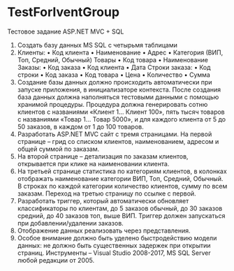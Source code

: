 # TestForIventGroup
Тестовое задание ASP.NET MVC + SQL
1.	Создать базу данных MS SQL с четырьмя таблицами
2.	Клиенты:
•	Код клиента
•	Наименование
•	Адрес
•	Категория (ВИП, Топ, Средний, Обычный)
Товары
•	Код товара
•	Наименование
Заказы:
•	Код заказа
•	Код клиента
•	Дата
Строки заказа:
•	Код строки
•	Код заказа
•	Код товара
•	Цена
•	Количество
•	Сумма
3.	Создание базы данных должно происходить автоматически при запуске приложения, в инициализаторе контекста. После создания база данных должна наполняться тестовыми данными с помощью хранимой процедуры. Процедура должна генерировать сотню клиентов с названиями «Клиент 1… Клиент 100», пять тысяч товаров с названиями «Товар 1… Товар 5000», и для каждого клиента от 5 до 50 заказов, в каждом от 1 до 100 товаров.
4.	Разработать ASP.NET MVC сайт с тремя страницами. На первой странице – грид со списком клиентов, наименованием, адресом и общей суммой по заказам.
5.	На второй странице – детализация по заказам клиентов, открывается при клике на наименовании клиента. 
6.	На третьей странице статистика по категориям клиентов, в колонках отображать наименование категории ВИП, Топ, Средний, Обычный. В строках по каждой категории количество клиентов, сумму по всем заказам. Переход на третью страницу по ссылке с первой.
7.	Разработать триггер, который автоматически обновляет классификаторы по клиентам, до 5 заказов обычный, до 30 заказов средний, до 40 заказов топ, выше ВИП. Триггер должен запускаться при добавлении/удалении заказов.
8.	Отображение данных реализовать через представления.
9.	Особое внимание должно быть уделено быстродействию модели данных: не должно быть существенных задержек при открытии страниц.
Инструменты – Visual Studio 2008-2017, MS SQL Server любой редакции от 2005.
